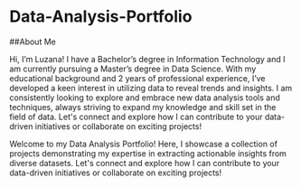 # Data-Analysis-Portfolio
##About Me

Hi, I’m Luzana! I have a Bachelor’s degree in Information Technology and I am currently pursuing a Master’s degree in Data Science. With my educational background and 2 years of professional experience, I’ve developed a keen interest in utilizing data to reveal trends and insights. I am consistently looking to explore and embrace new data analysis tools and techniques, always striving to expand my knowledge and skill set in the field of data. Let's connect and explore how I can contribute to your data-driven initiatives or collaborate on exciting projects!

Welcome to my Data Analysis Portfolio! Here, I showcase a collection of projects demonstrating my expertise in extracting actionable insights from diverse datasets. Let's connect and explore how I can contribute to your data-driven initiatives or collaborate on exciting projects!
